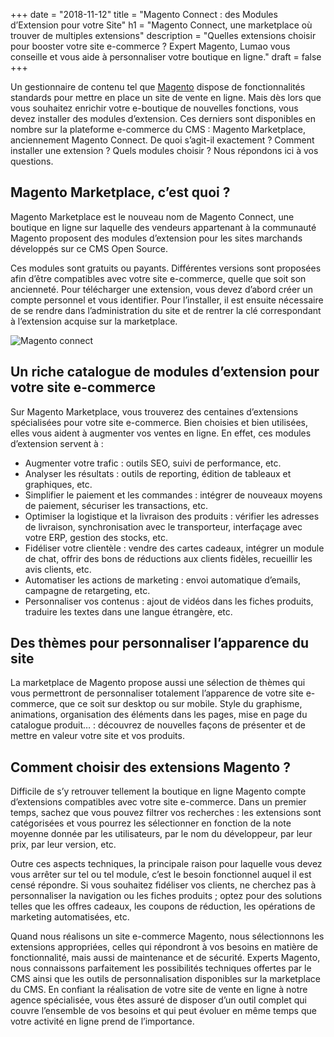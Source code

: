 +++
date = "2018-11-12"
title = "Magento Connect : des Modules d’Extension pour votre Site"
h1 = "Magento Connect, une marketplace où trouver de multiples extensions"
description = "Quelles extensions choisir pour booster votre site e-commerce ? Expert Magento, Lumao vous conseille et vous aide à personnaliser votre boutique en ligne."
draft = false
+++

Un gestionnaire de contenu tel que [Magento](/ecommerce/cms/magento/) dispose de fonctionnalités standards pour mettre en place un site de vente en ligne. Mais dès lors que vous souhaitez enrichir votre e-boutique de nouvelles fonctions, vous devez installer des modules d’extension. Ces derniers sont disponibles en nombre sur la plateforme e-commerce du CMS : Magento Marketplace, anciennement Magento Connect. De quoi s’agit-il exactement ? Comment installer une extension ? Quels modules choisir ? Nous répondons ici à vos questions.

## Magento Marketplace, c’est quoi ?

Magento Marketplace est le nouveau nom de Magento Connect, une boutique en ligne sur laquelle des vendeurs appartenant à la communauté Magento proposent des modules d’extension pour les sites marchands développés sur ce CMS Open Source.

Ces modules sont gratuits ou payants. Différentes versions sont proposées afin d’être compatibles avec votre site e-commerce, quelle que soit son ancienneté. Pour télécharger une extension, vous devez d’abord créer un compte personnel et vous identifier. Pour l’installer, il est ensuite nécessaire de se rendre dans l’administration du site et de rentrer la clé correspondant à l’extension acquise sur la marketplace.

<img class="animate zoomIn margin-auto" src="/images/logo-marketplace.svg" alt="Magento connect" />

## Un riche catalogue de modules d’extension pour votre site e-commerce

Sur Magento Marketplace, vous trouverez des centaines d’extensions spécialisées pour votre site e-commerce. Bien choisies et bien utilisées, elles vous aident à augmenter vos ventes en ligne. En effet, ces modules d’extension servent à :

-	Augmenter votre trafic : outils SEO, suivi de performance, etc.
-	Analyser les résultats : outils de reporting, édition de tableaux et graphiques, etc.
-	Simplifier le paiement et les commandes : intégrer de nouveaux moyens de paiement, sécuriser les transactions, etc.
-	Optimiser la logistique et la livraison des produits : vérifier les adresses de livraison, synchronisation avec le transporteur, interfaçage avec votre ERP, gestion des stocks, etc.
-	Fidéliser votre clientèle : vendre des cartes cadeaux, intégrer un module de chat, offrir des bons de réductions aux clients fidèles, recueillir les avis clients, etc.
-	Automatiser les actions de marketing : envoi automatique d’emails, campagne de retargeting, etc.
-	Personnaliser vos contenus : ajout de vidéos dans les fiches produits, traduire les textes dans une langue étrangère, etc.

## Des thèmes pour personnaliser l’apparence du site

La marketplace de Magento propose aussi une sélection de thèmes qui vous permettront de personnaliser totalement l’apparence de votre site e-commerce, que ce soit sur desktop ou sur mobile. Style du graphisme, animations, organisation des éléments dans les pages, mise en page du catalogue produit… : découvrez de nouvelles façons de présenter et de mettre en valeur votre site et vos produits.

## Comment choisir des extensions Magento ?

Difficile de s’y retrouver tellement la boutique en ligne Magento compte d’extensions compatibles avec votre site e-commerce. Dans un premier temps, sachez que vous pouvez filtrer vos recherches : les extensions sont catégorisées et vous pourrez les sélectionner en fonction de la note moyenne donnée par les utilisateurs, par le nom du développeur, par leur prix, par leur version, etc.

Outre ces aspects techniques, la principale raison pour laquelle vous devez vous arrêter sur tel ou tel module, c’est le besoin fonctionnel auquel il est censé répondre. Si vous souhaitez fidéliser vos clients, ne cherchez pas à personnaliser la navigation ou les fiches produits ; optez pour des solutions telles que les offres cadeaux, les coupons de réduction, les opérations de marketing automatisées, etc.

Quand nous réalisons un site e-commerce Magento, nous sélectionnons les extensions appropriées, celles qui répondront à vos besoins en matière de fonctionnalité, mais aussi de maintenance et de sécurité. Experts Magento, nous connaissons parfaitement les possibilités techniques offertes par le CMS ainsi que les outils de personnalisation disponibles sur la marketplace du CMS. En confiant la réalisation de votre site de vente en ligne à notre agence spécialisée, vous êtes assuré de disposer d’un outil complet qui couvre l’ensemble de vos besoins et qui peut évoluer en même temps que votre activité en ligne prend de l’importance.